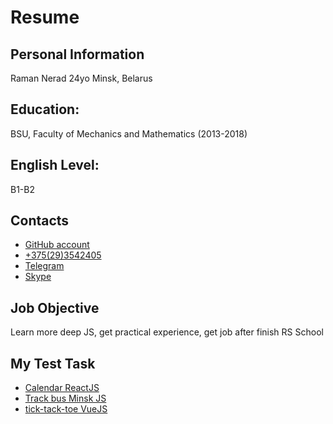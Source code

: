 # Resume
## Personal Information
Raman Nerad 24yo Minsk, Belarus
## Education:
BSU, Faculty of Mechanics and Mathematics (2013-2018) 
## English Level:
B1-B2
## Contacts
- [GitHub account](https://github.com/Romaus/)
- [+375(29)3542405](tel:+375293542405)
- [Telegram](https://t.me/romaus)
- [Skype](skype:romaus1994)
## Job Objective
Learn more deep JS, get practical experience, get job after finish RS School
## My Test Task
- [Calendar ReactJS](https://jsfiddle.net/ayzbxsc8/)
- [Track bus Minsk JS](https://romaus.github.io)
- [tick-tack-toe VueJS](https://jsfiddle.net/06bjmwd9/)